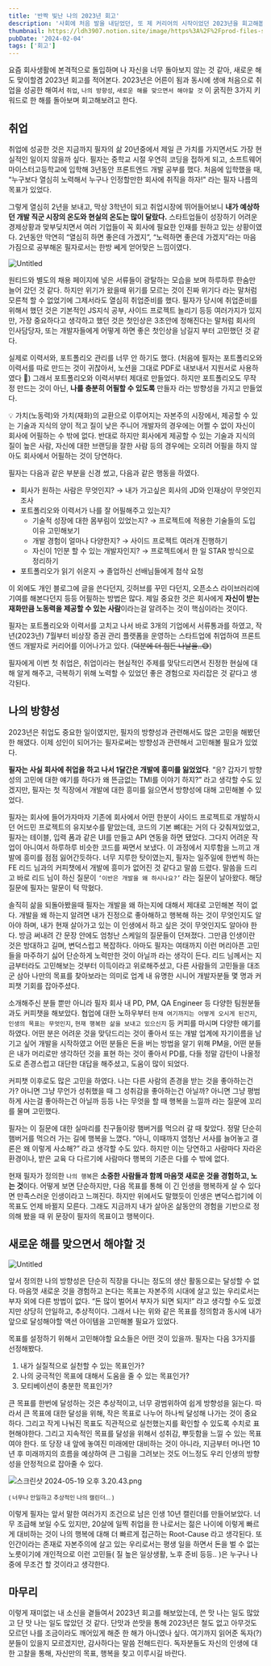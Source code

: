 ```yaml
---
title: '반짝 빛난 나의 2023년 회고'
description: '사회에 처음 발을 내딛었던, 또 제 커리어의 시작이었던 2023년을 회고해봅니다.'
thumbnail: https://ldh3907.notion.site/image/https%3A%2F%2Fprod-files-secure.s3.us-west-2.amazonaws.com%2F939ae0c1-dc3a-4837-86c6-03a773a3f735%2F9b9210c3-26d1-41b3-bc71-70342d7ce104%2FUntitled.png?table=block&id=8707e034-879c-4a60-ae25-a1a577fbd96c&spaceId=939ae0c1-dc3a-4837-86c6-03a773a3f735&width=1420&userId=&cache=v2
pubDate: '2024-02-04'
tags: ['회고']
---
```


요즘 회사생활에 본격적으로 돌입하며 나 자신을 너무 돌아보지 않는 것 같아, 새로운 해도 맞이할겸 2023년 회고를 적어본다. 2023년은 어른이 됨과 동시에 생애 처음으로 취업을 성공한 해여서 `취업`, `나의 방향성`, `새로운 해를 맞으면서 해야할 것` 이 굵직한 3가지 키워드로 한 해를 돌아보며 회고해보려고 한다.

## 취업

취업에 성공한 것은 지금까지 필자의 삶 20년중에서 제일 큰 가치를 가지면서도 가장 현실적인 일이지 않을까 싶다. 필자는 중학교 시절 우연히 코딩을 접하게 되고, 소프트웨어마이스터고등학교에 입학해 3년동안 프론트엔드 개발 공부를 했다. 처음에 입학했을 때, “누구보다 열심히 노력해서 누구나 인정할만한 회사에 취직을 하자!" 라는 필자 나름의 목표가 있었다.

그렇게 열심히 2년을 보내고, 막상 3학년이 되고 취업시장에 뛰어들어보니 **내가 예상하던 개발 직군 시장의 온도와 현실의 온도는 많이 달랐다.** 스타트업들이 성장하기 어려운 경제상황과 맞부딪치면서 여러 기업들이 꼭 회사에 필요한 인재를 원하고 있는 상황이였다. 2년동안 막연히 “열심히 하면 좋은데 가겠지”, “노력하면 좋은데 가겠지”라는 마음가짐으로 공부해온 필자로서는 한방 쎄게 얻어맞은 느낌이였다.

![Untitled](https://ldh3907.notion.site/image/https%3A%2F%2Fprod-files-secure.s3.us-west-2.amazonaws.com%2F939ae0c1-dc3a-4837-86c6-03a773a3f735%2Fcafd30e6-aadf-4a8f-b08f-cd2bcc5d1649%2FUntitled.png?table=block&id=aced33e1-6388-4346-8283-26a53bbc8eb5&spaceId=939ae0c1-dc3a-4837-86c6-03a773a3f735&width=1440&userId=&cache=v2)

원티드와 별도의 채용 페이지에 넣은 서류들이 광탈하는 모습을 보며 하루하루 한숨만 늘어 갔던 것 같다. 하지만 위기가 왔을때 위기를 모르는 것이 진짜 위기다 라는 말처럼 모른척 할 수 없었기에 그제서라도 열심히 취업준비를 했다. 필자가 당시에 취업준비를 위해서 했던 것은 기본적인 JS지식 공부, 사이드 프로젝트 늘리기 등등 여러가지가 있지만, 가장 중요하다고 생각하고 했던 것은 첫인상은 3초안에 정해진다는 말처럼 회사의 인사담당자, 또는 개발자들에게 어떻게 하면 좋은 첫인상을 남길지 부터 고민했던 것 같다.

실제로 이력서와, 포트폴리오 관리를 너무 안 하기도 했다. (처음에 필자는 포트폴리오와 이력서를 따로 만드는 것이 귀찮아서, 노션을 그대로 PDF로 내보내서 지원서로 사용하였다 🥲) 그래서 포트폴리오와 이력서부터 제대로 만들었다. 하지만 포트폴리오도 무작정 만드는 것이 아닌, **나를 충분히 어필할 수 있도록** 만들자 라는 방향성을 가지고 만들었다.

<aside>
💡 가치(노동력)와 가치(재화)의 교환으로 이루어지는 자본주의 시장에서, 제공할 수 있는 기술과 지식의 양이 적고 질이 낮은 주니어 개발자의 경우에는 어쩔 수 없이 자신이 회사에 어필하는 수 밖에 없다. 반대로 하지만 회사에게 제공할 수 있는 기술과 지식의 질이 높은 사람, 자신에 대한 브랜딩을 잘한 사람 등의 경우에는 오히려 어필을 하지 않아도 회사에서 어필하는 것이 당연하다.
</aside>

필자는 다음과 같은 부분을 신경 썼고, 다음과 같은 행동을 하였다.

- 회사가 원하는 사람은 무엇인지? → 내가 가고싶은 회사의 JD와 인재상이 무엇인지 조사
- 포트폴리오와 이력서가 나를 잘 어필해주고 있는지?
  - 기술적 성장에 대한 몸부림이 있었는지? → 프로젝트에 적용한 기술들의 도입 이유 고민해보기
  - 개발 경험이 얼마나 다양한지? → 사이드 프로젝트 여러개 진행하기
  - 자신이 1인분 할 수 있는 개발자인지? → 프로젝트에서 한 일 STAR 방식으로 정리하기
- 포트폴리오가 읽기 쉬운지 → 졸업하신 선배님들에게 첨삭 요청

이 외에도 개인 블로그에 글을 쓴다던지, 깃허브를 꾸민 다던지, 오픈소스 라이브러리에 기여를 해본다던지 등등 어필하는 방법은 많다. 제일 중요한 것은 회사에게 **자신이 받는 재화만큼 노동력을 제공할 수 있는 사람**이라는걸 알려주는 것이 핵심이라는 것이다.

필자는 포트폴리오와 이력서를 고치고 나서 바로 3개의 기업에서 서류통과를 하였고, 작년(2023년) 7월부터 비상장 증권 관리 플랫폼을 운영하는 스타트업에 취업하여 프론트엔드 개발자로 커리어를 이어나가고 있다. (~~덕분에 더 힘든 나날을..😅~~)

필자에게 이번 첫 취업은, 취업이라는 현실적인 주제를 맞닦드리면서 진정한 현실에 대해 알게 해주고, 극복하기 위해 노력할 수 있었던 좋은 경험으로 자리잡은 것 같다고 생각된다.

## 나의 방향성

2023년은 취업도 중요한 일이였지만, 필자의 방향성과 관련해서도 많은 고민을 해봤던 한 해였다. 이제 성인이 되어가는 필자로써는 방향성과 관련해서 고민해볼 필요가 있었다.

**필자는 사실 회사에 취업을 하고 나서 1달간은 개발에 흥미를 잃었었다**. “응? 갑자기 방향성의 고민에 대한 얘기를 하다가 왜 뜬금없는 TMI를 이야기 하지?” 라고 생각할 수도 있겠지만, 필자는 첫 직장에서 개발에 대한 흥미를 잃으면서 방향성에 대해 고민해볼 수 있었다.

필자는 회사에 들어가자마자 기존에 회사에서 어떤 한분이 사이드 프로젝트로 개발하시던 어드민 프로젝트의 유지보수를 맡았는데, 코드의 기본 뼈대는 거의 다 갖춰져있었고, 필자는 테이블, 입력 폼과 같은 UI를 만들고 API 연동을 하면 됐었다. 그다지 어려운 작업이 아니여서 하루하루 비슷한 코드를 짜면서 보냈다. 이 과정에서 지루함을 느끼고 개발에 흥미를 점점 잃어간듯하다. 너무 지루한 탓이였는지, 필자는 일주일에 한번씩 하는 FE 리드 님과의 커피챗에서 개발에 흥미가 없어진 것 같다고 말씀 드렸다. 말씀을 드리고 바로 리드 님이 하신 질문이 `‘이반은 개발을 왜 하시나요?’` 라는 질문이 날아왔다. 해당 질문에 필자는 말문이 턱 막혔다.

솔직히 삶을 되돌아봤을때 필자는 개발을 왜 하는지에 대해서 제대로 고민해본 적이 없다. 개발을 왜 하는지 알려면 내가 진정으로 좋아해하고 행복해 하는 것이 무엇인지도 알아야 하며, 내가 현재 살아가고 있는 이 인생에서 하고 싶은 것이 무엇인지도 알아야 한다. 방금 써내려 간 문장 안에도 엄청난 스케일의 질문들이 던져졌다. 그만큼 인생이란 것은 방대하고 길며, 변덕스럽고 복잡하다. 아마도 필자는 여태까지 이런 머리아픈 고민들을 마주하기 싫어 단순하게 노력만한 것이 아닐까 라는 생각이 든다. 리드 님께서는 지금부터라도 고민해보는 것부터 이득이라고 위로해주셨고, 다른 사람들의 고민들을 대조군 삼아 나만의 목표를 찾아보라는 의미로 업계 내 유명한 시니어 개발자분들 몇 명과 커피챗 기회를 잡아주셨다.

소개해주신 분들 뿐만 아니라 필자 회사 내 PD, PM, QA Engineer 등 다양한 팀원분들과도 커피챗을 해보았다. 협업에 대한 노하우부터 `현재 여기까지는 어떻게 오시게 된건지`, `인생의 목표는 무엇인지`, `현재 행복한 삶을 보내고 있으신지` 등 커피를 마시며 다양한 얘기를 하였다. 어떤 분은 어려운 것을 맞닦드리는 것이 좋아서 또는 개발 업계에 자기이름을 남기고 싶어 개발을 시작하였고 어떤 분들은 돈을 버는 방법을 알기 위해 PM을, 어떤 분들은 내가 머리로만 생각하던 것을 표현 하는 것이 좋아서 PD를, 다들 정말 감탄이 나올정도로 존경스럽고 대단한 대답을 해주셨고, 도움이 많이 되었다.

커피챗 이후로도 많은 고민을 하였다. 나는 다른 사람의 존경을 받는 것을 좋아하는건가? 아니면 그냥 무언가 성취했을 때 그 성취감을 좋아하는건 아닐까? 아니면 그냥 평범하게 사는걸 좋아하는건 아닐까 등등 나는 무엇을 할 때 행복을 느낄까 라는 질문에 꼬리를 물며 고민했다.

필자는 이 질문에 대한 실마리를 친구들이랑 햄버거를 먹으러 갈 때 찾았다. 정말 단순히 햄버거를 먹으러 가는 길에 행복을 느꼈다. “아니, 이때까지 엄청난 서사를 늘어놓고 결론은 왜 이렇게 사소해?” 라고 생각할 수도 있다. 하지만 이는 당연하고 사람마다 자라온 환경이나, 받은 교육 다 다르기에 사람마다 행복의 기준은 다를 수 밖에 없다.

현재 필자가 정의한 `나의 행복`은 **소중한 사람들과 함께 마음껏 새로운 것을 경험하고, 노는 것**이다. 어떻게 보면 단순하지만, 다음 목표를 통해 이 긴 인생을 행복하게 살 수 있다면 만족스러운 인생이라고 느껴진다. 하지만 위에서도 말했듯이 인생은 변덕스럽기에 이 목표도 언제 바뀔지 모른다. 그래도 지금까지 내가 살아온 삶동안의 경험을 기반으로 정의해 봤을 때 위 문장이 필자의 목표이고 행복이다.

## 새로운 해를 맞으면서 해야할 것

![Untitled](https://ldh3907.notion.site/image/https%3A%2F%2Fprod-files-secure.s3.us-west-2.amazonaws.com%2F939ae0c1-dc3a-4837-86c6-03a773a3f735%2F9b9210c3-26d1-41b3-bc71-70342d7ce104%2FUntitled.png?table=block&id=8707e034-879c-4a60-ae25-a1a577fbd96c&spaceId=939ae0c1-dc3a-4837-86c6-03a773a3f735&width=1420&userId=&cache=v2)

앞서 정의한 나의 방향성은 단순히 직장을 다니는 정도의 생산 활동으로는 달성할 수 없다. 마음껏 새로운 것을 경험하고 논다는 목표는 자본주의 시대에 살고 있는 우리로서는 부자 외에 다른 방법이 없다. “돈 많이 벌어서 부자가 되면 되지!” 라고 생각할 수도 있겠지만 상당히 안일하고, 추상적이다. 그래서 나는 위와 같은 목표를 정의함과 동시에 내가 앞으로 달성해야할 액션 아이템을 고민해볼 필요가 있었다.

목표를 설정하기 위해서 고민해야할 요소들은 어떤 것이 있을까. 필자는 다음 3가지를 선정해봤다.

1. 내가 실질적으로 실천할 수 있는 목표인가?
2. 나의 궁극적인 목표에 대해서 도움을 줄 수 있는 목표인가?
3. 모티베이션이 충분한 목표인가?

큰 목표를 한번에 달성하는 것은 추상적이고, 너무 광범위하여 쉽게 방향성을 잃는다. 따라서 큰 목표에 대한 달성을 위해, 작은 목표로 나누어 하나씩 달성해 나가는 것이 중요하다. 그리고 작게 나눠진 목표도 직관적으로 실천했는지를 확인할 수 있도록 수치로 표현해야한다. 그리고 지속적인 목표를 달성을 위해서 성취감, 뿌듯함을 느낄 수 있는 목표여야 한다. 또 당장 내 앞에 놓여진 미래에만 대비하는 것이 아니라, 지금부터 머나먼 10년 후 미래까지의 흐름을 예상하여 큰 그림을 그려보는 것도 어느정도 우리 인생의 방향성을 안정적으로 잡아줄 수 있다.

![스크린샷 2024-05-19 오후 3.20.43.png](https://ldh3907.notion.site/image/https%3A%2F%2Fprod-files-secure.s3.us-west-2.amazonaws.com%2F939ae0c1-dc3a-4837-86c6-03a773a3f735%2Faa9ba5a9-3592-460b-92ea-44145d2d4688%2F%25E1%2584%2589%25E1%2585%25B3%25E1%2584%258F%25E1%2585%25B3%25E1%2584%2585%25E1%2585%25B5%25E1%2586%25AB%25E1%2584%2589%25E1%2585%25A3%25E1%2586%25BA_2024-05-19_%25E1%2584%258B%25E1%2585%25A9%25E1%2584%2592%25E1%2585%25AE_3.20.43.png?table=block&id=73f8b929-6b83-4709-b9be-c997fbefa1a3&spaceId=939ae0c1-dc3a-4837-86c6-03a773a3f735&width=1440&userId=&cache=v2)

<small>( 너무나 안일하고 추상적인 나의 캘린더… )</small>

이렇게 필자는 앞서 말한 여러가지 조건으로 남은 인생 10년 캘린더를 만들어보았다. 너무 조급해 보일 수도 있지만, 20살에 일찍 취업을 한 나로서는 젊은 나이에 이렇게 빠르게 대비하는 것이 나의 행복에 대해 더 빠르게 접근하는 Root-Cause 라고 생각된다. 또 인간이라는 존재로 자본주의에 살고 있는 우리로서는 평생 일을 하면서 돈을 벌 수 없는 노릇이기에 개인적으로 이런 고민들( 질 높은 일상생활, 노후 준비 등등.. )은 누구나 나중에 무조건 할 것이라고 생각한다.

## 마무리

이렇게 재미없는 내 소신을 곁들여서 2023년 회고를 해보았는데, 쓴 맛 나는 일도 많았고 단 맛 나는 일도 많았던 것 같다. 단맛과 쓴맛을 통해 2023년은 철도 없고 아무것도 모르던 나를 조금이라도 깨어있게 해준 한 해가 아니였나 싶다. 여기까지 읽어준 독자(?) 분들이 있을지 모르겠지만, 감사하다는 말씀 전해드린다. 독자분들도 자신의 인생에 대한 고찰을 통해, 자신만의 목표, 행복을 찾고 이루시길 바란다.
